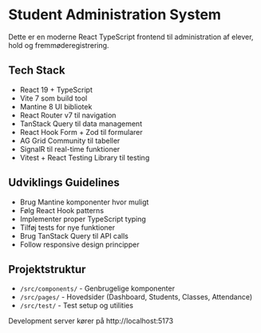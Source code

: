 <!-- Use this file to provide workspace-specific custom instructions to Copilot. For more details, visit https://code.visualstudio.com/docs/copilot/copilot-customization#_use-a-githubcopilotinstructionsmd-file -->

# Student Administration System

Dette er en moderne React TypeScript frontend til administration af elever, hold og fremmøderegistrering.

## Tech Stack
- React 19 + TypeScript
- Vite 7 som build tool
- Mantine 8 UI bibliotek
- React Router v7 til navigation
- TanStack Query til data management
- React Hook Form + Zod til formularer
- AG Grid Community til tabeller
- SignalR til real-time funktioner
- Vitest + React Testing Library til testing

## Udviklings Guidelines
- Brug Mantine komponenter hvor muligt
- Følg React Hook patterns
- Implementer proper TypeScript typing
- Tilføj tests for nye funktioner
- Brug TanStack Query til API calls
- Follow responsive design principper

## Projektstruktur
- `/src/components/` - Genbrugelige komponenter
- `/src/pages/` - Hovedsider (Dashboard, Students, Classes, Attendance)
- `/src/test/` - Test setup og utilities

Development server kører på http://localhost:5173
